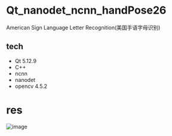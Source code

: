 # Qt_nanodet_ncnn_handPose26
American Sign Language Letter Recognition(美国手语字母识别)

## tech
* Qt 5.12.9
* C++
* ncnn
* nanodet
* opencv 4.5.2

# res
![image](https://github.com/superbayes/Qt_nanodet_ncnn_handPose26/blob/main/QtProject/hands26/hands26_nanodet.gif)
